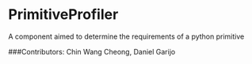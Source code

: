 # PrimitiveProfiler
A component aimed to determine the requirements of a python primitive

###Contributors:
Chin Wang Cheong, Daniel Garijo
